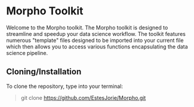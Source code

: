 # Morpho Toolkit

Welcome to the Morpho toolkit. The Morpho toolkit is designed to streamline and
speedup your data science workflow. The toolkit features numerous "template" files
designed to be imported into your current file which then allows you to access
various functions encapsulating the data science pipeline.

## Cloning/Installation 

To clone the repository, type into your terminal:

> git clone https://github.com/EstesJorie/Morpho.git
